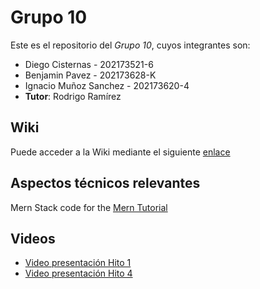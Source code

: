# Grupo 10
Este es el repositorio del *Grupo 10*, cuyos integrantes son:
* Diego Cisternas - 202173521-6
* Benjamin Pavez - 202173628-K
* Ignacio Muñoz Sanchez - 202173620-4
* **Tutor**: Rodrigo Ramírez

## Wiki
Puede acceder a la Wiki mediante el siguiente [enlace](https://github.com/Zurickata/INF236-2023-2-GRUPO-10/wiki)

## Aspectos técnicos relevantes
Mern Stack code for the [Mern Tutorial](https://www.mongodb.com/languages/mern-stack-tutorial)

## Videos
* [Video presentación Hito 1](https://youtu.be/CUvjCkt1K8s)
* [Video presentación Hito 4](https://youtu.be/CUvjCkt1K8s)
